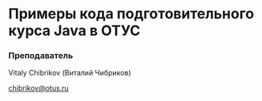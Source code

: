 # Примеры кода подготовительного курса Java в ОТУС

### Преподаватель
Vitaly Chibrikov (Виталий Чибриков)

chibrikov@otus.ru
